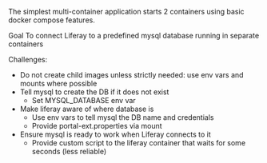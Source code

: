 The simplest multi-container application starts 2 containers using basic docker compose features.

Goal
To connect Liferay to a predefined mysql database running in separate containers

Challenges:
* Do not create child images unless strictly needed: use env vars and mounts where possible
* Tell mysql to create the DB if it does not exist
    * Set MYSQL_DATABASE env var
* Make liferay aware of where database is
    * Use env vars to tell mysql the DB name and credentials
    * Provide portal-ext.properties via mount
* Ensure mysql is ready to work when Liferay connects to it
    * Provide custom script to the liferay container that waits for some seconds (less reliable)
     